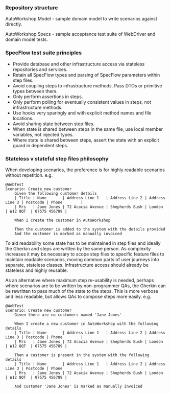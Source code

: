 ### Repository structure

AutoWorkshop.Model - sample domain model to write scenarios against directly.

AutoWorkshop.Specs - sample acceptance test suite of WebDriver and domain model tests.

### SpecFlow test suite principles

- Provide database and other infrastructure access via stateless repositories and services.
- Retain all SpecFlow types and parsing of SpecFlow parameters within step files.
- Avoid coupling steps to infrastructure methods. Pass DTOs or primitive types between them.
- Only perform assertions in steps.
- Only perform polling for eventually consistent values in steps, not infrastructure methods.
- Use hooks very sparingly and with explicit method names and file locations.
- Avoid sharing state between step files.
- When state is shared between steps in the same file, use local member variables, not injected types.
- Where state is shared between steps, assert the state with an explicit guard in dependent steps.

### Stateless v stateful step files philosophy

When developing scenarios, the preference is for highly readable scenarios without repetition. e.g.

```
@WebTest
Scenario: Create new customer
	Given the following customer details
	| Title | Name       | Address Line 1   | Address Line 2 | Address Line 3 | Postcode | Phone        |
	| Mrs   | Jane Jones | 72 Acacia Avenue | Shepherds Bush | London         | W12 8QT  | 07575 456789 |

	When I create the customer in AutoWorkshop

	Then the customer is added to the system with the details provided
	And the customer is marked as manually invoiced
```

To aid readability some state has to be maintained in step files and ideally the Gherkin and steps are written by the same person. As complexity increases it may be necessary to scope step files to specific feature files to maintain readable scenarios, moving common parts of user journeys into separate, stateless classes. Infrastructure access should already be stateless and highly reusable.

As an alternative where maximum step re-usability is needed, perhaps where scenarios are to be written by non-programmer QAs, the Gherkin can be rewritten to pass much of the state to the steps. This is more verbose and less readable, but allows QAs to compose steps more easily. e.g.

```
@WebTest
Scenario: Create new customer
	Given there are no customers named 'Jane Jones'

	When I create a new customer in AutoWorkshop with the following details
	| Title | Name       | Address Line 1   | Address Line 2 | Address Line 3 | Postcode | Phone        |
	| Mrs   | Jane Jones | 72 Acacia Avenue | Shepherds Bush | London         | W12 8QT  | 07575 456789 |

	Then a customer is present in the system with the following details
 	| Title | Name       | Address Line 1   | Address Line 2 | Address Line 3 | Postcode | Phone        |
	| Mrs   | Jane Jones | 72 Acacia Avenue | Shepherds Bush | London         | W12 8QT  | 07575 456789 |
  
	And customer 'Jane Jones' is marked as manually invoiced
```
